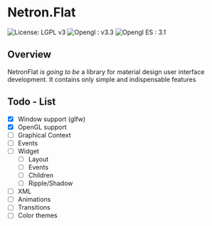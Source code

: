 # Netron.Flat
![License: LGPL v3](https://img.shields.io/badge/License-LGPL%20v3-blue.svg)
![Opengl : v3.3](https://img.shields.io/badge/opengl-3.3-yellow.svg)
![Opengl ES : 3.1](https://img.shields.io/badge/opengl%20ES-3.1-red.svg)

## Overview
NetronFlat *is going to be* a library for material design user interface development. It contains only simple and indispensable features

## Todo - List
 - [x] Window support (glfw)
 - [x] OpenGL support
 - [ ] Graphical Context
 - [ ] Events
 - [ ] Widget
   - [ ] Layout
   - [ ] Events
   - [ ] Children
   - [ ] Ripple/Shadow
 - [ ] XML
 - [ ] Animations
 - [ ] Transitions
 - [ ] Color themes
